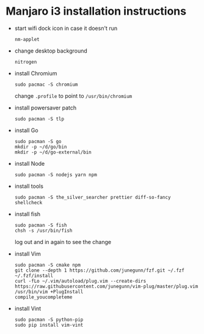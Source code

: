 # Manjaro i3 installation instructions

- start wifi dock icon in case it doesn't run

      nm-applet
      
- change desktop background

      nitrogen
      
- install Chromium

      sudo pacmac -S chromium
      
  change `.profile` to point to `/usr/bin/chromium`

- install powersaver patch

      sudo pacman -S tlp

- install Go

      sudo pacman -S go
      mkdir -p ~/d/go/bin
      mkdir -p ~/d/go-external/bin

- install Node

      sudo pacman -S nodejs yarn npm

- install tools

      sudo pacman -S the_silver_searcher prettier diff-so-fancy shellcheck
      
- install fish

      sudo pacman -S fish
      chsh -s /usr/bin/fish

  log out and in again to see the change

- install Vim

      sudo pacman -S cmake npm 
      git clone --depth 1 https://github.com/junegunn/fzf.git ~/.fzf
      ~/.fzf/install
      curl -fLo ~/.vim/autoload/plug.vim --create-dirs https://raw.githubusercontent.com/junegunn/vim-plug/master/plug.vim
      /usr/bin/vim +PlugInstall
      compile_youcompleteme
      
- install Vint

      sudo pacman -S python-pip
      sudo pip install vim-vint
 
